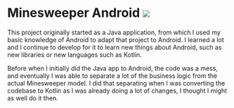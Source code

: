 # Minesweeper Android [<img src="https://play.google.com/intl/en_us/badges/images/generic/en_badge_web_generic.png">]('https://play.google.com/store/apps/details?id=app.drewromanyk.com.minesweeper&pcampaignid=MKT-Other-global-all-co-prtnr-py-PartBadge-Mar2515-1)

This project originally started as a Java application, from which I used my basic knowledge of Android to adapt that project to Android. I learned a lot and I continue to develop for it to learn new things about Android, such as new libraries or new languages such as Kotlin.

Before when I initially did the Java app to Android, the code was a mess, and eventually I was able to separate a lot of the business logic from the actual Minesweeper model. I did that separating when I was converting the codebase to Kotlin as I was already doing a lot of changes, I thought I might as well do it then.
